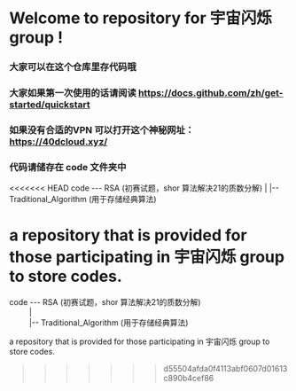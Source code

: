 # Welcome to repository for 宇宙闪烁 group !
### 大家可以在这个仓库里存代码哦
### 大家如果第一次使用的话请阅读 https://docs.github.com/zh/get-started/quickstart
### 如果没有合适的VPN 可以打开这个神秘网址： https://40dcloud.xyz/
### 代码请储存在 code 文件夹中

<<<<<<< HEAD
code --- RSA (初赛试题，shor 算法解决21的质数分解)
           |
           |-- Traditional_Algorithm (用于存储经典算法)


a repository that is provided for those participating in 宇宙闪烁 group to store codes.
=======
code --- RSA (初赛试题，shor 算法解决21的质数分解) \
&emsp; &emsp;  | \
&emsp; &emsp;  |-- Traditional_Algorithm (用于存储经典算法)


a repository that is provided for those participating in 宇宙闪烁 group to store codes.

>>>>>>> d55504afda0f4113abf0607d01613c890b4cef86
